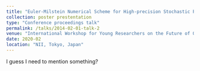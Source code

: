```yaml
---
title: "Euler-Milstein Numerical Scheme for High-precision Stochastic Process Simulation of Quantum Trajectories"
collection: poster prestentation
type: "Conference proceedings talk"
permalink: /talks/2014-02-01-talk-2
venue: "International Workshop for Young Researchers on the Future of Quantum Science and Technology (FQST)"
date: 2020-02
location: "NII, Tokyo, Japan"
---
```

I guess I need to mention something?
